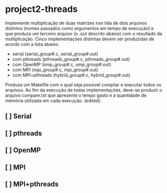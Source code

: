 # project2-threads

Implemente multiplicação de duas matrizes nxn lida de dois arquivos distintos (nomes passados como argumentos em tempo de execução) e que produza um terceiro arquivo (o .out descrito abaixo) com o resultado da multiplicação. Cinco implementações distintas devem ser produzidas de acordo com a lista abaixo:

- serial (serial_group#.c, serial_group#.out)
- com pthreads (pthreads_group#.c, pthreads_group#.out)
- com OpenMP (omp_group#.c, omp_group#.out)
- com MPI (mpi_group#.c, mpi_group#.out)
- com MPI+pthreads (hybrid_group#.c, hybrid_group#.out)

Produza um Makefile com o qual seja possível compilar e executar todos os arquivos. Ao fim da execução de todas implementações, deve-se produzir o arquivo compare.txt que apresente o tempo gasto e a quantidade de memória utilizada em cada execução. (edited).

## [ ] Serial

## [ ] pthreads

## [ ] OpenMP

## [ ] MPI

## [ ] MPI+pthreads
